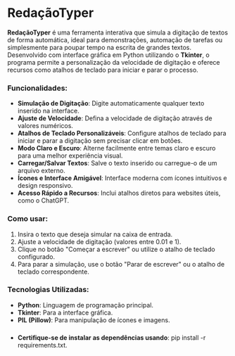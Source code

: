 # RedaçãoTyper

**RedaçãoTyper** é uma ferramenta interativa que simula a digitação de textos de forma automática, ideal para demonstrações, automação de tarefas ou simplesmente para poupar tempo na escrita de grandes textos. Desenvolvido com interface gráfica em Python utilizando o **Tkinter**, o programa permite a personalização da velocidade de digitação e oferece recursos como atalhos de teclado para iniciar e parar o processo.

### Funcionalidades:
- **Simulação de Digitação**: Digite automaticamente qualquer texto inserido na interface.
- **Ajuste de Velocidade**: Defina a velocidade de digitação através de valores numéricos.
- **Atalhos de Teclado Personalizáveis**: Configure atalhos de teclado para iniciar e parar a digitação sem precisar clicar em botões.
- **Modo Claro e Escuro**: Alterne facilmente entre temas claro e escuro para uma melhor experiência visual.
- **Carregar/Salvar Textos**: Salve o texto inserido ou carregue-o de um arquivo externo.
- **Ícones e Interface Amigável**: Interface moderna com ícones intuitivos e design responsivo.
- **Acesso Rápido a Recursos**: Inclui atalhos diretos para websites úteis, como o ChatGPT.

### Como usar:
1. Insira o texto que deseja simular na caixa de entrada.
2. Ajuste a velocidade de digitação (valores entre 0.01 e 1).
3. Clique no botão "Começar a escrever" ou utilize o atalho de teclado configurado.
4. Para parar a simulação, use o botão "Parar de escrever" ou o atalho de teclado correspondente.

### Tecnologias Utilizadas:
- **Python**: Linguagem de programação principal.
- **Tkinter**: Para a interface gráfica.
- **PIL (Pillow)**: Para manipulação de ícones e imagens.

###
- **Certifique-se de instalar as dependências usando**:  pip install -r requirements.txt.

